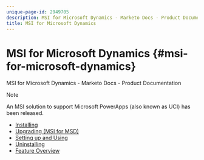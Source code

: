 ```yaml
---
unique-page-id: 2949705
description: MSI for Microsoft Dynamics - Marketo Docs - Product Documentation
title: MSI for Microsoft Dynamics
---
```


# MSI for Microsoft Dynamics {#msi-for-microsoft-dynamics}

MSI for Microsoft Dynamics - Marketo Docs - Product Documentation

>[!NOTE]
>
>An MSI solution to support Microsoft PowerApps (also known as UCI) has been released.

* [Installing](msi-for-microsoft-dynamics/installing.md)
* [Upgrading (MSI for MSD)](msi-for-microsoft-dynamics/upgrading-(msi-for-msd).md)
* [Setting up and Using](msi-for-microsoft-dynamics/setting-up-and-using.md)
* [Uninstalling](msi-for-microsoft-dynamics/uninstalling.md)
* [Feature Overview](msi-for-microsoft-dynamics/feature-overview.md)

